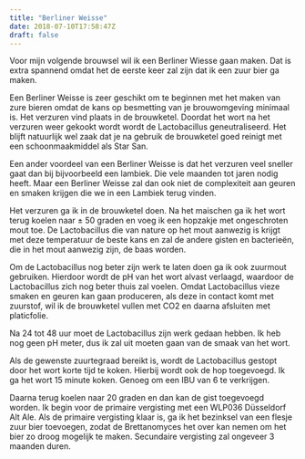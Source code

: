 ```yaml
---
title: "Berliner Weisse"
date: 2018-07-10T17:58:47Z
draft: false
---
```


Voor mijn volgende brouwsel wil ik een Berliner Wiesse gaan maken. Dat is
extra spannend omdat het de eerste keer zal zijn dat ik een zuur bier ga
maken.

<!--more-->

Een Berliner Weisse is zeer geschikt om te beginnen met het maken van
zure bieren omdat de kans op besmetting van je brouwomgeving minimaal is.
Het verzuren vind plaats in de brouwketel. Doordat het wort na het verzuren
weer gekookt wordt wordt de Lactobacillus geneutraliseerd. Het blijft
natuurlijk wel zaak dat je na gebruik de brouwketel goed reinigt met een
schoonmaakmiddel als Star San.

Een ander voordeel van een Berliner Weisse is dat het verzuren veel
sneller gaat dan bij bijvoorbeeld een lambiek. Die vele maanden tot jaren
nodig heeft. Maar een Berliner Weisse zal dan ook niet de complexiteit
aan geuren en smaken krijgen die we in een Lambiek terug vinden.

Het verzuren ga ik in de brouwketel doen. Na het maischen ga ik het
wort terug koelen naar ± 50 graden en voeg ik een hopzakje met ongeschroten
mout toe. De Lactobacillus die van nature op het mout aanwezig is krijgt
met deze temperatuur de beste kans en zal de andere gisten en bacterieën,
die in het mout aanwezig zijn, de baas worden.

Om de Lactobacillus nog beter zijn werk te laten doen ga ik ook zuurmout
gebruiken. Hierdoor wordt de pH van het wort alvast verlaagd, waardoor de
Lactobacillus zich nog beter thuis zal voelen. Omdat Lactobacillus vieze
smaken en geuren kan gaan produceren, als deze in contact komt met zuurstof,
wil ik de brouwketel vullen met CO2 en daarna afsluiten met platicfolie.

Na 24 tot 48 uur moet de Lactobacillus zijn werk gedaan hebben. Ik heb
nog geen pH meter, dus ik zal uit moeten gaan van de smaak van het wort.

Als de gewenste zuurtegraad bereikt is, wordt de Lactobacillus gestopt
door het wort korte tijd te koken. Hierbij wordt ook de hop toegevoegd.
Ik ga het wort 15 minute koken. Genoeg om een IBU van 6 te verkrijgen.

Daarna terug koelen naar 20 graden en dan kan de gist toegevoegd worden.
Ik begin voor de primaire vergisting met een WLP036 Düsseldorf Alt Ale.
Als de primaire vergisting klaar is, ga ik het bezinksel van een flesje
zuur bier toevoegen, zodat de Brettanomyces het over kan nemen om het
bier zo droog mogelijk te maken. Secundaire vergisting zal ongeveer 3
maanden duren.
